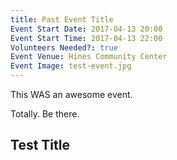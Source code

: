 ```yaml
---
title: Past Event Title
Event Start Date: 2017-04-13 20:00
Event Start Time: 2017-04-13 22:00
Volunteers Needed?: true
Event Venue: Hines Community Center
Event Image: test-event.jpg
---
```


This WAS an awesome event.

Totally. Be there.

## Test Title

